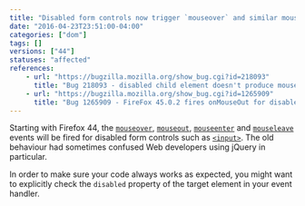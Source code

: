 ```yaml
---
title: "Disabled form controls now trigger `mouseover` and similar mouse events"
date: "2016-04-23T23:51:00-04:00"
categories: ["dom"]
tags: []
versions: ["44"]
statuses: "affected"
references:
    - url: "https://bugzilla.mozilla.org/show_bug.cgi?id=218093"
      title: "Bug 218093 - disabled child element doesn't produce mouseout/mouseover pair"
    - url: "https://bugzilla.mozilla.org/show_bug.cgi?id=1265909"
      title: "Bug 1265909 - FireFox 45.0.2 fires onMouseOut for disabled input."
---
```

Starting with Firefox 44, the [`mouseover`](https://developer.mozilla.org/en-US/docs/Web/Events/mouseover), [`mouseout`](https://developer.mozilla.org/en-US/docs/Web/Events/mouseout), [`mouseenter`](https://developer.mozilla.org/en-US/docs/Web/Events/mouseenter) and [`mouseleave`](https://developer.mozilla.org/en-US/docs/Web/Events/mouseleave) events will be fired for disabled form controls such as [`<input>`](https://developer.mozilla.org/en-US/docs/Web/HTML/Element/input). The old behaviour had sometimes confused Web developers using jQuery in particular.

In order to make sure your code always works as expected, you might want to explicitly check the `disabled` property of the target element in your event handler.
